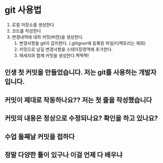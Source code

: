# git 사용법
1. 로컬 저장소를 생성한다
2. 코드를 작성한다
3. 변경내역에 대하 커밋(버젼)을 생성한다.
   1. 변경사항을 git이 감지한다. (.gitignor에 등록된 파일/디렉토리는 제외)
   2. 커밋으로 남길 변경사항을 스테이징영역에 추가한다. 
   3. 메세지와 함께 커밋을 생성한다.짝짝짝!
   
   

## 인생 첫 커밋을 만들었습니다. 저는 git를 사용하는 개발자입니다.



## 커밋이 제대로 작동하나요?? 저는 첫 줄을 작성했습니다

## 커밋의 내용은 정상으로 수정되나요? 확인을 하고 있나요?

## 수업 둘째날 커밋을 접하다

## 정말 다양한 툴이 있구나 이걸 언제 다 배우냐
